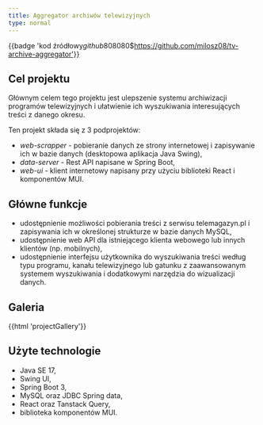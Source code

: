 ```yaml
---
title: Aggregator archiwów telewizyjnych
type: normal
---
```


{{badge 'kod źródłowy$github$808080$https://github.com/milosz08/tv-archive-aggregator'}}

## Cel projektu

Głównym celem tego projektu jest ulepszenie systemu archiwizacji programów telewizyjnych i ułatwienie ich wyszukiwania
interesujących treści z danego okresu.

Ten projekt składa się z 3 podprojektów:

- *web-scrapper* - pobieranie danych ze strony internetowej i zapisywanie ich w bazie danych (desktopowa aplikacja Java
  Swing),
- *data-server* - Rest API napisane w Spring Boot,
- *web-ui* - klient internetowy napisany przy użyciu biblioteki React i komponentów MUI.

## Główne funkcje

- udostępnienie możliwości pobierania treści z serwisu telemagazyn.pl i zapisywania ich w określonej strukturze w bazie
  danych MySQL,
- udostępnienie web API dla istniejącego klienta webowego lub innych klientów (np. mobilnych),
- udostępnienie interfejsu użytkownika do wyszukiwania treści według typu programu, kanału telewizyjnego lub gatunku z
  zaawansowanym systemem wyszukiwania i dodatkowymi narzędzia do wizualizacji danych.

## Galeria

{{html 'projectGallery'}}

## Użyte technologie

- Java SE 17,
- Swing UI,
- Spring Boot 3,
- MySQL oraz JDBC Spring data,
- React oraz Tanstack Query,
- biblioteka komponentów MUI.
